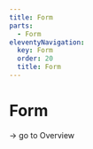 ```yaml
---
title: Form
parts:
  - Form
eleventyNavigation:
  key: Form
  order: 20
  title: Form
---
```


# Form

-> go to Overview
